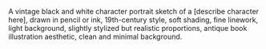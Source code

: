A vintage black and white character portrait sketch of a [describe character here], drawn in pencil or ink, 19th-century style, soft shading, fine linework, light background, slightly stylized but realistic proportions, antique book illustration aesthetic, clean and minimal background.